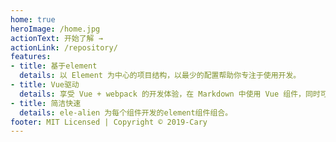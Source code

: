 ```yaml
---
home: true
heroImage: /home.jpg
actionText: 开始了解 →
actionLink: /repository/
features:
- title: 基于element
  details: 以 Element 为中心的项目结构，以最少的配置帮助你专注于使用开发。
- title: Vue驱动
  details: 享受 Vue + webpack 的开发体验，在 Markdown 中使用 Vue 组件，同时可以使用 Vue 来开发自定义主题。
- title: 简洁快速
  details: ele-alien 为每个组件开发的element组件组合。
footer: MIT Licensed | Copyright © 2019-Cary
---
```

